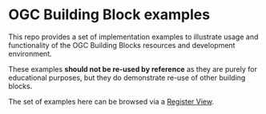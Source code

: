 # OGC Building Block examples

This repo provides a set of implementation examples to illustrate usage and functionality of the OGC Building Blocks resources and development environment.

These examples **should not be re-used by reference** as they are purely for educational purposes, but they do demonstrate re-use of other building blocks.

The set of examples here can be browsed via a [Register View](https://ogcincubator.github.io/bblocks-examples/).
